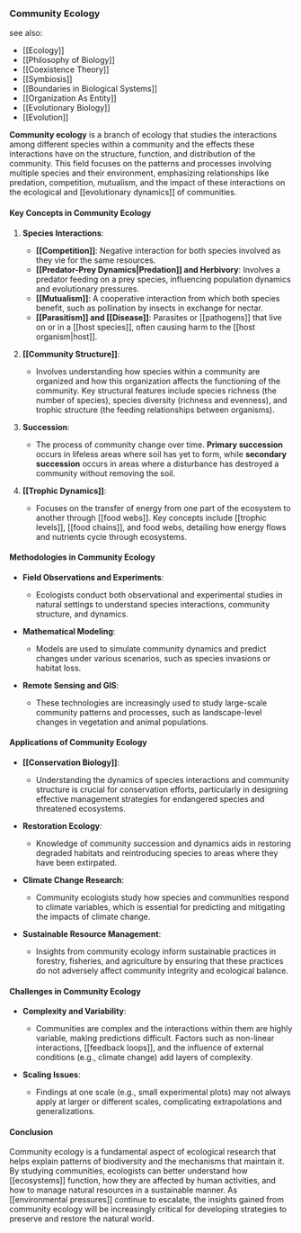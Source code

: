
### Community Ecology

see also:
- [[Ecology]]
- [[Philosophy of Biology]]
- [[Coexistence Theory]]
- [[Symbiosis]]
- [[Boundaries in Biological Systems]]
- [[Organization As Entity]]
- [[Evolutionary Biology]]
- [[Evolution]]

**Community ecology** is a branch of ecology that studies the interactions among different species within a community and the effects these interactions have on the structure, function, and distribution of the community. This field focuses on the patterns and processes involving multiple species and their environment, emphasizing relationships like predation, competition, mutualism, and the impact of these interactions on the ecological and [[evolutionary dynamics]] of communities.

#### Key Concepts in Community Ecology

1. **Species Interactions**:
   - **[[Competition]]**: Negative interaction for both species involved as they vie for the same resources.
   - **[[Predator-Prey Dynamics|Predation]] and Herbivory**: Involves a predator feeding on a prey species, influencing population dynamics and evolutionary pressures.
   - **[[Mutualism]]**: A cooperative interaction from which both species benefit, such as pollination by insects in exchange for nectar.
   - **[[Parasitism]] and [[Disease]]**: Parasites or [[pathogens]] that live on or in a [[host species]], often causing harm to the [[host organism|host]].

2. **[[Community Structure]]**:
   - Involves understanding how species within a community are organized and how this organization affects the functioning of the community. Key structural features include species richness (the number of species), species diversity (richness and evenness), and trophic structure (the feeding relationships between organisms).

3. **Succession**:
   - The process of community change over time. **Primary succession** occurs in lifeless areas where soil has yet to form, while **secondary succession** occurs in areas where a disturbance has destroyed a community without removing the soil.

4. **[[Trophic Dynamics]]**:
   - Focuses on the transfer of energy from one part of the ecosystem to another through [[food webs]]. Key concepts include [[trophic levels]], [[food chains]], and food webs, detailing how energy flows and nutrients cycle through ecosystems.

#### Methodologies in Community Ecology

- **Field Observations and Experiments**:
  - Ecologists conduct both observational and experimental studies in natural settings to understand species interactions, community structure, and dynamics.

- **Mathematical Modeling**:
  - Models are used to simulate community dynamics and predict changes under various scenarios, such as species invasions or habitat loss.

- **Remote Sensing and GIS**:
  - These technologies are increasingly used to study large-scale community patterns and processes, such as landscape-level changes in vegetation and animal populations.

#### Applications of Community Ecology

- **[[Conservation Biology]]**:
  - Understanding the dynamics of species interactions and community structure is crucial for conservation efforts, particularly in designing effective management strategies for endangered species and threatened ecosystems.

- **Restoration Ecology**:
  - Knowledge of community succession and dynamics aids in restoring degraded habitats and reintroducing species to areas where they have been extirpated.

- **Climate Change Research**:
  - Community ecologists study how species and communities respond to climate variables, which is essential for predicting and mitigating the impacts of climate change.

- **Sustainable Resource Management**:
  - Insights from community ecology inform sustainable practices in forestry, fisheries, and agriculture by ensuring that these practices do not adversely affect community integrity and ecological balance.

#### Challenges in Community Ecology

- **Complexity and Variability**:
  - Communities are complex and the interactions within them are highly variable, making predictions difficult. Factors such as non-linear interactions, [[feedback loops]], and the influence of external conditions (e.g., climate change) add layers of complexity.

- **Scaling Issues**:
  - Findings at one scale (e.g., small experimental plots) may not always apply at larger or different scales, complicating extrapolations and generalizations.

#### Conclusion

Community ecology is a fundamental aspect of ecological research that helps explain patterns of biodiversity and the mechanisms that maintain it. By studying communities, ecologists can better understand how [[ecosystems]] function, how they are affected by human activities, and how to manage natural resources in a sustainable manner. As [[environmental pressures]] continue to escalate, the insights gained from community ecology will be increasingly critical for developing strategies to preserve and restore the natural world.